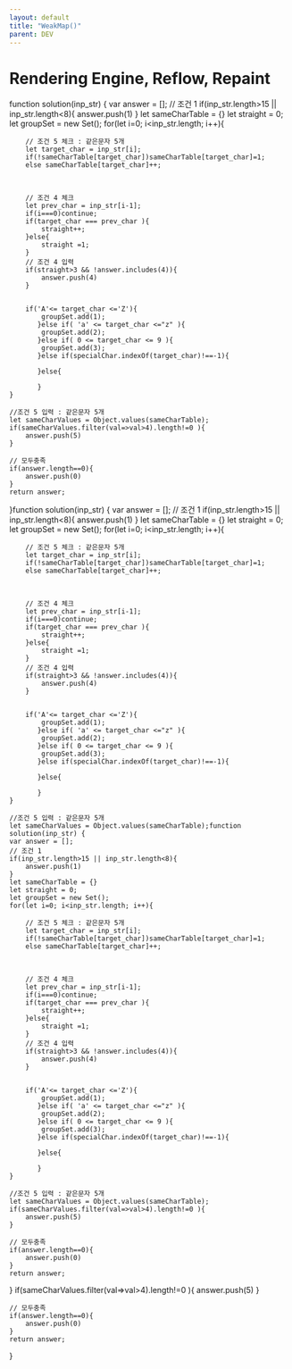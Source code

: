 ```yaml
---
layout: default
title: "WeakMap()"
parent: DEV
---
```


# Rendering Engine, Reflow, Repaint
function solution(inp_str) {
    var answer = [];
    // 조건 1 
    if(inp_str.length>15 || inp_str.length<8){
        answer.push(1)
    }
    let sameCharTable = {}
    let straight = 0;
    let groupSet = new Set();
    for(let i=0; i<inp_str.length; i++){
        
        // 조건 5 체크 : 같은문자 5개
        let target_char = inp_str[i];
        if(!sameCharTable[target_char])sameCharTable[target_char]=1;
        else sameCharTable[target_char]++;
        
  
        
        // 조건 4 체크
        let prev_char = inp_str[i-1];
        if(i===0)continue;
        if(target_char === prev_char ){
            straight++;
        }else{
            straight =1;
        }
        // 조건 4 입력
        if(straight>3 && !answer.includes(4)){
            answer.push(4)
        }
        
        
        if('A'<= target_char <='Z'){
            groupSet.add(1);
           }else if( 'a' <= target_char <="z" ){
            groupSet.add(2);
           }else if( 0 <= target_char <= 9 ){
            groupSet.add(3);
           }else if(specialChar.indexOf(target_char)!==-1){

           }else{

           }
    }
    
    //조건 5 입력 : 같은문자 5개
    let sameCharValues = Object.values(sameCharTable);
    if(sameCharValues.filter(val=>val>4).length!=0 ){
        answer.push(5)
    }
    
    // 모두충족
    if(answer.length==0){
        answer.push(0)
    }
    return answer;
}function solution(inp_str) {
    var answer = [];
    // 조건 1 
    if(inp_str.length>15 || inp_str.length<8){
        answer.push(1)
    }
    let sameCharTable = {}
    let straight = 0;
    let groupSet = new Set();
    for(let i=0; i<inp_str.length; i++){
        
        // 조건 5 체크 : 같은문자 5개
        let target_char = inp_str[i];
        if(!sameCharTable[target_char])sameCharTable[target_char]=1;
        else sameCharTable[target_char]++;
        
  
        
        // 조건 4 체크
        let prev_char = inp_str[i-1];
        if(i===0)continue;
        if(target_char === prev_char ){
            straight++;
        }else{
            straight =1;
        }
        // 조건 4 입력
        if(straight>3 && !answer.includes(4)){
            answer.push(4)
        }
        
        
        if('A'<= target_char <='Z'){
            groupSet.add(1);
           }else if( 'a' <= target_char <="z" ){
            groupSet.add(2);
           }else if( 0 <= target_char <= 9 ){
            groupSet.add(3);
           }else if(specialChar.indexOf(target_char)!==-1){

           }else{

           }
    }
    
    //조건 5 입력 : 같은문자 5개
    let sameCharValues = Object.values(sameCharTable);function solution(inp_str) {
    var answer = [];
    // 조건 1 
    if(inp_str.length>15 || inp_str.length<8){
        answer.push(1)
    }
    let sameCharTable = {}
    let straight = 0;
    let groupSet = new Set();
    for(let i=0; i<inp_str.length; i++){
        
        // 조건 5 체크 : 같은문자 5개
        let target_char = inp_str[i];
        if(!sameCharTable[target_char])sameCharTable[target_char]=1;
        else sameCharTable[target_char]++;
        
  
        
        // 조건 4 체크
        let prev_char = inp_str[i-1];
        if(i===0)continue;
        if(target_char === prev_char ){
            straight++;
        }else{
            straight =1;
        }
        // 조건 4 입력
        if(straight>3 && !answer.includes(4)){
            answer.push(4)
        }
        
        
        if('A'<= target_char <='Z'){
            groupSet.add(1);
           }else if( 'a' <= target_char <="z" ){
            groupSet.add(2);
           }else if( 0 <= target_char <= 9 ){
            groupSet.add(3);
           }else if(specialChar.indexOf(target_char)!==-1){

           }else{

           }
    }
    
    //조건 5 입력 : 같은문자 5개
    let sameCharValues = Object.values(sameCharTable);
    if(sameCharValues.filter(val=>val>4).length!=0 ){
        answer.push(5)
    }
    
    // 모두충족
    if(answer.length==0){
        answer.push(0)
    }
    return answer;
}
    if(sameCharValues.filter(val=>val>4).length!=0 ){
        answer.push(5)
    }
    
    // 모두충족
    if(answer.length==0){
        answer.push(0)
    }
    return answer;
}